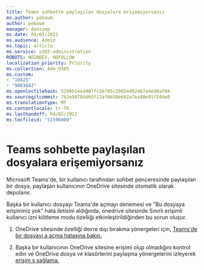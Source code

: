 ```yaml
---
title: Teams sohbette paylaşılan dosyalara erişemiyorsanız
ms.author: pebaum
author: pebaum
manager: dansimp
ms.date: 04/01/2021
ms.audience: Admin
ms.topic: article
ms.service: o365-administration
ROBOTS: NOINDEX, NOFOLLOW
localization_priority: Priority
ms.collection: Adm_O365
ms.custom:
- "10825"
- "9003042"
ms.openlocfilehash: 5290b1eea907fc5b785c20654d92467a4ed0af04
ms.sourcegitcommit: 7b2e5078dd65f11af6650e692a7ea48e91f544e0
ms.translationtype: MT
ms.contentlocale: tr-TR
ms.lasthandoff: 04/02/2021
ms.locfileid: "51596009"
---
```

# <a name="unable-to-access-files-shared-in-teams-chat"></a>Teams sohbette paylaşılan dosyalara erişemiyorsanız

Microsoft Teams'de, bir kullanıcı tarafından sohbet penceresinde paylaşılan bir dosya, paylaşan kullanıcının OneDrive sitesinde otomatik olarak depolanır.

Başka bir kullanıcı dosyayı Teams'de açmayı denemesi ve "Bu dosyaya erişiminiz yok" hata iletisini aldığında, onedrive sitesinde Sınırlı erişimli kullanıcı izni kilitleme modu özelliği etkinleştirildiğinden bu sorun oluşur.

1. OneDrive sitesinde özelliği devre dışı bırakma yönergeleri için, [Teams'de bir dosyayı a açma hatasına bakın.](https://go.microsoft.com/fwlink/?linkid=2155733)

1. Başka bir kullanıcının OneDrive sitesine erişimi olup olmadığını kontrol edin ve OneDrive dosya ve klasörlerini paylaşma yönergelerini izleyerek [erişim s sağlama.](https://go.microsoft.com/fwlink/?linkid=2156017)
